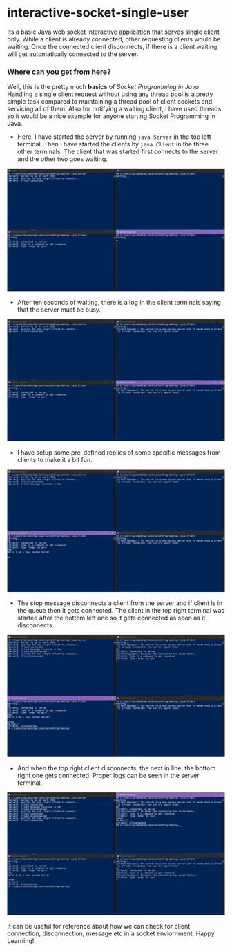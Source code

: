 # interactive-socket-single-user
Its a basic Java web socket interactive application that serves single client only. While a client is already connected, other requesting clients would be waiting. Once the connected client disconnects, if there is a client waiting will get automatically connected to the server.

### Where can you get from here?
Well, this is the pretty much **basics** of *Socket Programming in Java*. Handling a single client request without using any thread pool is a pretty simple task compared to maintaining a thread pool of client sockets and servicing all of them. Also for notifying a waiting client, I have used threads so it would be a nice example for anyone starting Socket Programming in Java.

- Here, I have started the server by running ``` java Server ``` in the top left terminal. Then I have started the clients by ``` java Client ``` in the three other terminals. The client that was started first connects to the server and the other two goes waiting.

![](images/ss1.png)


- After ten seconds of waiting, there is a log in the client terminals saying that the server must be busy.

![](images/ss2.png)


- I have setup some pre-defined replies of some specific messages from clients to make it a bit fun.

![](images/ss3.png)


- The stop message disconnects a client from the server and if client is in the queue then it gets connected. The client in the top right terminal was started after the bottom left one so it gets connected as soon as it disconnects.

![](images/ss4.png)


- And when the top right client disconnects, the next in line, the bottom right one gets connected. Proper logs can be seen in the server terminal.

![](images/ss5.png)

It can be useful for reference about how we can check for client connection, disconnection, message etc in a socket enviornment. Happy Learning!
